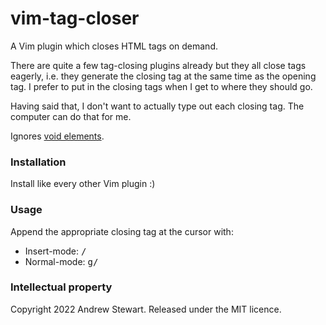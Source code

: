 # vim-tag-closer

A Vim plugin which closes HTML tags on demand.

There are quite a few tag-closing plugins already but they all close tags eagerly, i.e. they generate the closing tag at the same time as the opening tag.  I prefer to put in the closing tags when I get to where they should go.

Having said that, I don't want to actually type out each closing tag.  The computer can do that for me.

Ignores [void elements](https://html.spec.whatwg.org/multipage/syntax.html#void-elements).


### Installation

Install like every other Vim plugin :)


### Usage

Append the appropriate closing tag at the cursor with:

- Insert-mode: <kbd><C-G>/</kbd>
- Normal-mode: <kbd>g/</kbd>


### Intellectual property

Copyright 2022 Andrew Stewart.  Released under the MIT licence.
